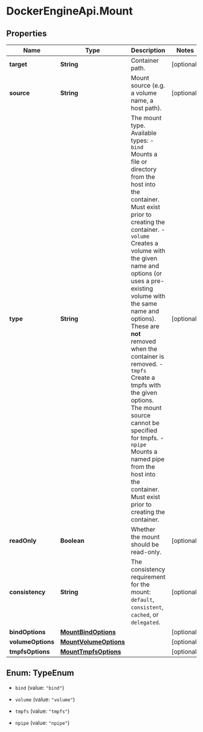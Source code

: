 # DockerEngineApi.Mount

## Properties
Name | Type | Description | Notes
------------ | ------------- | ------------- | -------------
**target** | **String** | Container path. | [optional] 
**source** | **String** | Mount source (e.g. a volume name, a host path). | [optional] 
**type** | **String** | The mount type. Available types:  - `bind` Mounts a file or directory from the host into the container. Must exist prior to creating the container. - `volume` Creates a volume with the given name and options (or uses a pre-existing volume with the same name and options). These are **not** removed when the container is removed. - `tmpfs` Create a tmpfs with the given options. The mount source cannot be specified for tmpfs. - `npipe` Mounts a named pipe from the host into the container. Must exist prior to creating the container.  | [optional] 
**readOnly** | **Boolean** | Whether the mount should be read-only. | [optional] 
**consistency** | **String** | The consistency requirement for the mount: `default`, `consistent`, `cached`, or `delegated`. | [optional] 
**bindOptions** | [**MountBindOptions**](MountBindOptions.md) |  | [optional] 
**volumeOptions** | [**MountVolumeOptions**](MountVolumeOptions.md) |  | [optional] 
**tmpfsOptions** | [**MountTmpfsOptions**](MountTmpfsOptions.md) |  | [optional] 


<a name="TypeEnum"></a>
## Enum: TypeEnum


* `bind` (value: `"bind"`)

* `volume` (value: `"volume"`)

* `tmpfs` (value: `"tmpfs"`)

* `npipe` (value: `"npipe"`)





